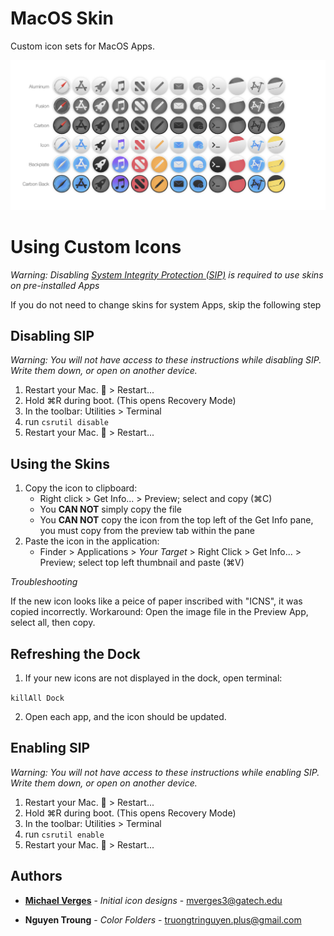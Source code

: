 # MacOS Skin
Custom icon sets for MacOS Apps.

![Mac OS Skins](Preview.png)

# Using Custom Icons

_Warning: Disabling [System Integrity Protection (SIP)](https://support.apple.com/en-us/HT204899) is required to use skins on pre-installed Apps_

If you do not need to change skins for system Apps, skip the following step

## Disabling SIP

_Warning: You will not have access to these instructions while disabling SIP. Write them down, or open on another device._

1. Restart your Mac.  > Restart...
2. Hold ⌘R during boot. (This opens Recovery Mode)
3. In the toolbar: Utilities > Terminal
4. run `csrutil disable`
5. Restart your Mac.  > Restart...

## Using the Skins

1. Copy the icon to clipboard:
    - Right click > Get Info... > Preview; select and copy (⌘C)
    - You **CAN NOT** simply copy the file
    - You **CAN NOT** copy the icon from the top left of the Get Info pane, you must copy from the preview tab within the pane
2. Paste the icon in the application:
    - Finder > Applications > _Your Target_ > Right Click > Get Info... > Preview; select top left thumbnail and paste (⌘V)

_Troubleshooting_

If the new icon looks like a peice of paper inscribed with "ICNS", it was copied incorrectly.
Workaround: Open the image file in the Preview App, select all, then copy.

## Refreshing the Dock

1. If your new icons are not displayed in the dock, open terminal:

`killAll Dock`

2. Open each app, and the icon should be updated.


## Enabling SIP

_Warning: You will not have access to these instructions while enabling SIP. Write them down, or open on another device._

1. Restart your Mac.  > Restart...
2. Hold ⌘R during boot. (This opens Recovery Mode)
3. In the toolbar: Utilities > Terminal
4. run `csrutil enable`
5. Restart your Mac.  > Restart...

## Authors

* [**Michael Verges**](https://github.com/maustinstar) - *Initial icon designs* - mverges3@gatech.edu

* **Nguyen Troung** - *Color Folders* - truongtringuyen.plus@gmail.com
